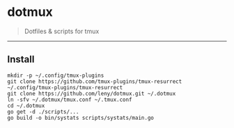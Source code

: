 # dotmux

> Dotfiles &amp; scripts for tmux

* * *

## Install

    mkdir -p ~/.config/tmux-plugins
    git clone https://github.com/tmux-plugins/tmux-resurrect ~/.config/tmux-plugins/tmux-resurrect
    git clone https://github.com/leny/dotmux.git ~/.dotmux
    ln -sfv ~/.dotmux/tmux.conf ~/.tmux.conf
    cd ~/.dotmux
    go get -d ./scripts/...
    go build -o bin/systats scripts/systats/main.go
